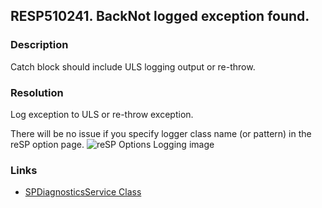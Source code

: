 ## RESP510241. BackNot logged exception found.

### Description
Catch block should include ULS logging output or re-throw.

### Resolution
Log exception to ULS or re-throw exception.

There will be no issue if you specify logger class name (or pattern) in the reSP option page.
![reSP Options Logging image](../../../reSP_Options_Logging.png)

### Links
*   [SPDiagnosticsService Class](https://msdn.microsoft.com/en-us/library/microsoft.sharepoint.administration.spdiagnosticsservice(v=office.14).aspx)